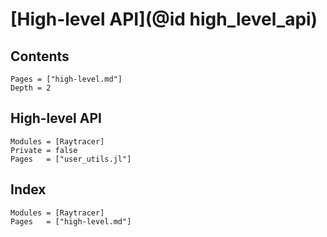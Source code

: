 # [High-level API](@id high_level_api)

## Contents

```@contents
Pages = ["high-level.md"]
Depth = 2
```

## High-level API

```@autodocs
Modules = [Raytracer]
Private = false
Pages   = ["user_utils.jl"]
```

## Index

```@index
Modules = [Raytracer]
Pages   = ["high-level.md"]
```
